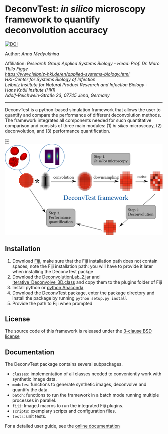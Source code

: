# DeconvTest: *in silico* microscopy framework to quantify deconvolution accuracy

[![DOI](https://zenodo.org/badge/179464464.svg)](https://zenodo.org/badge/latestdoi/179464464)

Author: *Anna Medyukhina*

Affiliation: *Research Group Applied Systems Biology - Head: Prof. Dr. Marc Thilo Figge  
https://www.leibniz-hki.de/en/applied-systems-biology.html  
HKI-Center for Systems Biology of Infection  
Leibniz Institute for Natural Product Research and Infection Biology -  
Hans Knöll Insitute (HKI)  
Adolf-Reichwein-Straße 23, 07745 Jena, Germany*

---

DeconvTest is a python-based simulation framework that allows the user to quantify and compare the 
performance of different deconvolution methods. The framework integrates all components needed for such 
quantitative comparison and consists of three main modules: (1) *in silico* microscopy, 
(2) deconvolution, and (3) performance quantification. 

￼<img src="/docs/img/deconvtest_scheme.png" width="600">

## Installation

1. Download [Fiji](https://fiji.sc/#download), make sure that the Fiji installation path does not contain spaces; note the Fiji installation path: you will have to provide it later when installing the DeconvTest packge
1. Download the [DeconvolutionLab_2.jar](http://bigwww.epfl.ch/deconvolution/deconvolutionlab2/) and [Iterative_Deconvolve_3D.class](https://imagej.net/Iterative_Deconvolve_3D) and copy them to the plugins folder of Fiji
1. Install python or [python Anaconda](https://www.anaconda.com/distribution/)
1. Download the [DeconvTest](https://github.com/applied-systems-biology/DeconvTest/releases) package, enter the package directory and install the package by running ``python setup.py install``
1. Provide the path to Fiji when prompted

## License

The source code of this framework is released under the <a href="/LICENSE">3-clause BSD license</a>

## Documentation

The DeconvTest package contains several subpackages.

- `classes`: implementation of all classes needed to conveniently work with synthetic image data.
- `modules`: functions to generate synthetic images, deconvolve and quantify the data.
- `batch`: functions to run the framework in a batch mode running multiple processes in parallel.
- `fiji`: ImageJ macros to run the integrated Fiji plugins.
- `scripts`: exemplary scripts and configuration files.
- `tests`: unit tests.

For a detailed user guide, 
see the <a href="https://applied-systems-biology.github.io/DeconvTest/">online documentation</a>
